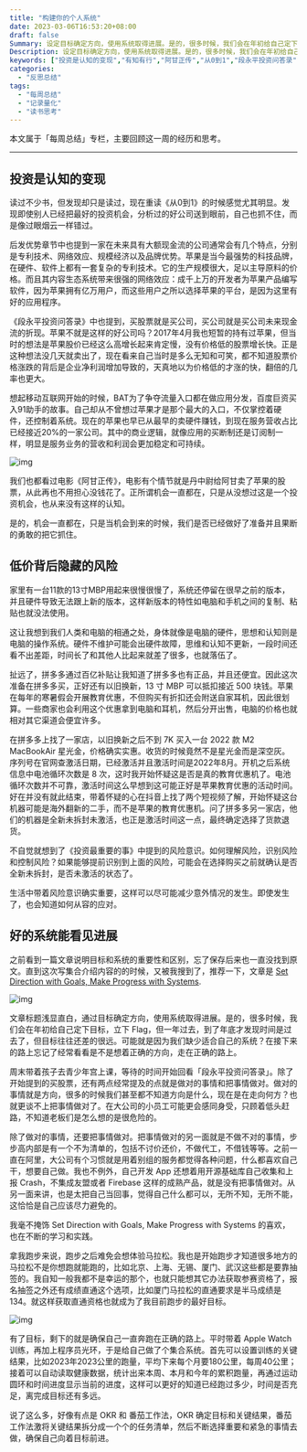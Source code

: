 ```yaml
---
title: "构建你的个人系统"
date: 2023-03-06T16:53:20+08:00
draft: false
Summary: 设定目标确定方向，使用系统取得进展。是的，很多时候，我们会在年初给自己定下目标，立下 Flag，但一年过去，到了年底才发现时间是过去了，但目标往往还差的很远。可能就是因为我们缺少适合自己的系统？在接下来的路上别忘了经常看看是不是向着正确的方向，走在正确的路上。
Description: 设定目标确定方向，使用系统取得进展。是的，很多时候，我们会在年初给自己定下目标，立下 Flag，但一年过去，到了年底才发现时间是过去了，但目标往往还差的很远。可能就是因为我们缺少适合自己的系统？在接下来的路上别忘了经常看看是不是向着正确的方向，走在正确的路上。
keywords: ["投资是认知的变现","有知有行","阿甘正传","从0到1","段永平投资问答录","拼多多","百亿补贴","苹果教育优惠","设定目标","个人系统","OKR","番茄工作法"]
categories:
  - "反思总结"
tags:
  - "每周总结"
  - "记录量化"
  - "读书思考"
---
```


本文属于「每周总结」专栏，主要回顾这一周的经历和思考。

---

## 投资是认知的变现

读过不少书，但发现却只是读过，现在重读《从0到1》的时候感觉尤其明显。发现即使别人已经把最好的投资机会，分析过的好公司送到眼前，自己也抓不住，而是像过眼烟云一样错过。

后发优势章节中也提到一家在未来具有大额现金流的公司通常会有几个特点，分别是专利技术、网络效应、规模经济以及品牌优势。苹果是当今最强势的科技品牌，在硬件、软件上都有一套复杂的专利技术。它的生产规模很大，足以主导原料的价格。而且其内容生态系统带来很强的网络效应：成千上万的开发者为苹果产品编写软件，因为苹果拥有亿万用户，而这些用户之所以选择苹果的平台，是因为这里有好的应用程序。

《段永平投资问答录》中也提到，买股票就是买公司，买公司就是买公司未来现金流的折现。苹果不就是这样的好公司吗？2017年4月我也短暂的持有过苹果，但当时的想法是苹果股价已经这么高增长起来肯定慢，没有价格低的股票增长快。正是这种想法没几天就卖出了，现在看来自己当时是多么无知和可笑，都不知道股票价格涨跌的背后是企业净利润增加导致的，天真地以为价格低的才涨的快，翻倍的几率也更大。

想起移动互联网开始的时候，BAT为了争夺流量入口都在做应用分发，百度巨资买入91助手的故事。自己却从不曾想过苹果才是那个最大的入口，不仅掌控着硬件，还控制着系统。现在的苹果也早已从最早的卖硬件赚钱，到现在服务营收占比已经接近20%的一家公司。其中的商业逻辑，就像应用的买断制还是订阅制一样，明显是服务业务的营收和利润会更加稳定和可持续。

![img](https://cdn.nlark.com/yuque/0/2023/png/177619/1678092171709-b6c6e84f-ab9a-4ea3-9df8-74d89748c437.png)

我们也都看过电影《阿甘正传》，电影有个情节就是丹中尉给阿甘卖了苹果的股票，从此再也不用担心没钱花了。正所谓机会一直都在，只是从没想过这是一个投资机会，也从来没有这样的认知。

是的，机会一直都在，只是当机会到来的时候，我们是否已经做好了准备并且果断的勇敢的把它抓住。

## 低价背后隐藏的风险

家里有一台11款的13寸MBP用起来很慢很慢了，系统还停留在很早之前的版本，并且硬件导致无法跟上新的版本，这样新版本的特性如电脑和手机之间的复制、粘贴也就没法使用。

这让我想到我们人类和电脑的相通之处，身体就像是电脑的硬件，思想和认知则是电脑的操作系统。硬件不维护可能会出硬件故障，思维和认知不更新，一段时间还看不出差距，时间长了和其他人比起来就差了很多，也就落伍了。

扯远了，拼多多通过百亿补贴让我知道了拼多多也有正品，并且还便宜。因此这次准备在拼多多买，正好还有以旧换新，13 寸 MBP 可以抵扣接近 500 块钱。苹果在每年的寒暑假会开展教育优惠，不但购买有折扣还会附送自家耳机，因此很划算。一些商家也会利用这个优惠拿到电脑和耳机，然后分开出售，电脑的价格也就相对其它渠道会便宜许多。

在拼多多上找了一家店，以旧换新之后不到 7K 买入一台 2022 款 M2 MacBookAir 星光金，价格确实实惠。收货的时候竟然不是星光金而是深空灰。序列号在官网查激活日期，已经激活并且激活时间是2022年8月。开机之后系统信息中电池循环次数是 8 次，这时我开始怀疑这是否是真的教育优惠机了。电池循环次数并不可靠，激活时间这么早想到这可能正好是苹果教育优惠的活动时间。好在并没有就此结束，带着怀疑的心在抖音上找了两个短视频了解，开始怀疑这台机器可能是海外翻新的二手，而不是苹果的教育优惠机。问了拼多多另一家店，他们的机器是全新未拆封未激活，也正是激活时间这一点，最终确定选择了货款退货。

不自觉就想到了《投资最重要的事》中提到的风险意识。如何理解风险，识别风险和控制风险？如果能够提前识别到上面的风险，可能会在选择购买之前就确认是否全新未拆封，是否未激活的状态了。

生活中带着风险意识确实重要，这样可以尽可能减少意外情况的发生。即使发生了，也会知道如何从容的应对。

## 好的系统能看见进展

之前看到一篇文章说明目标和系统的重要性和区别，忘了保存后来也一直没找到原文。直到这次写集合介绍内容的的时候，又被我搜到了，推荐一下，文章是 [Set Direction with Goals, Make Progress with Systems](https://ashleyjanssen.com/set-direction-with-goals-make-progress-with-systems/).

![img](https://cdn.nlark.com/yuque/0/2023/png/177619/1678092253478-1b3ad549-7dd2-49d1-b191-67a497791523.png)

文章标题浅显直白，通过目标确定方向，使用系统取得进展。是的，很多时候，我们会在年初给自己定下目标，立下 Flag，但一年过去，到了年底才发现时间是过去了，但目标往往还差的很远。可能就是因为我们缺少适合自己的系统？在接下来的路上忘记了经常看看是不是想着正确的方向，走在正确的路上。

周末带着孩子去青少年宫上课，等待的时间开始回看「段永平投资问答录」。除了开始提到的买股票，还有两点经常提及的点就是做对的事情和把事情做对。做对的事情就是方向，很多的时候我们甚至都不知道方向是什么，现在是在走向何方？也就更谈不上把事情做对了。在大公司的小员工可能更会感同身受，只顾着低头赶路，不知道老板们是怎么想的是很危险的。

除了做对的事情，还要把事情做对。把事情做对的另一面就是不做不对的事情，步步高内部是有一个不为清单的，包括不讨价还价，不做代工，不借钱等等。之前一直在阿里，大公司有个习惯就是用着别组的服务都觉得各种问题，什么都喜欢自己干，想要自己做。我也不例外，自己开发 App 还想着用开源基础库自己收集和上报 Crash，不集成友盟或者 Firebase 这样的成熟产品，就是没有把事情做对。从另一面来讲，也是太把自己当回事，觉得自己什么都可以，无所不知，无所不能，这恰恰是自己应该尽力避免的。

我毫不掩饰 Set Direction with Goals, Make Progress with Systems 的喜欢，也在不断的学习和实践。

拿我跑步来说，跑步之后难免会想体验马拉松。我也是开始跑步才知道很多地方的马拉松不是你想跑就能跑的，比如北京、上海、无锡、厦门、武汉这些都是要靠抽签的。我自知一般我都不是幸运的那个，也就只能想其它办法获取参赛资格了，报名抽签之外还有成绩直通这个选项，比如厦门马拉松的直通要求是半马成绩是134。就这样获取直通资格也就成为了我目前跑步的最好目标。

![img](https://cdn.nlark.com/yuque/0/2023/png/177619/1678074750416-53fac48d-679a-4832-9f34-71c8b903b78c.png)

有了目标，剩下的就是确保自己一直奔跑在正确的路上。平时带着 Apple Watch 训练，再加上程序员光环，于是给自己做了个集合系统。首先可以设置训练的关键结果，比如2023年2023公里的跑量，平均下来每个月要180公里，每周40公里；接着可以自动读取健康数据，统计出来本周、本月和今年的累积跑量，再通过运动圆环和时间进度显示当前的进度，这样可以更好的知道已经跑过多少，时间是否充足，离完成目标还有多远。

说了这么多，好像有点是 OKR 和 番茄工作法，OKR 确定目标和关键结果，番茄工作法激将关键结果拆分成一个个的任务清单，然后不断选择重要和紧急的事情去做，确保自己向着目标前进。